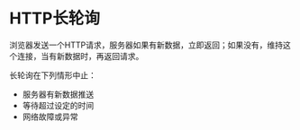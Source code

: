 # HTTP长轮询

浏览器发送一个HTTP请求，服务器如果有新数据，立即返回；如果没有，维持这个连接，当有新数据时，再返回请求。

长轮询在下列情形中止：
- 服务器有新数据推送
- 等待超过设定的时间
- 网络故障或异常

 
